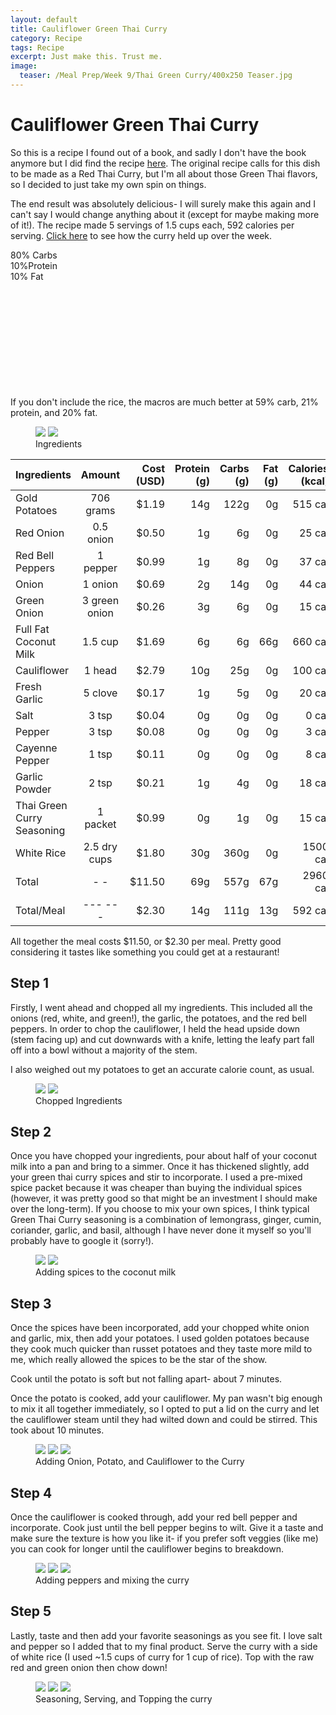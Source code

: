 ```yaml
---
layout: default
title: Cauliflower Green Thai Curry
category: Recipe 
tags: Recipe
excerpt: Just make this. Trust me.  
image:
  teaser: /Meal Prep/Week 9/Thai Green Curry/400x250 Teaser.jpg
---
```


# Cauliflower Green Thai Curry

So this is a recipe I found out of a book, and sadly I don't have the book anymore but I did find the recipe [here](https://books.google.com/books?id=jvSeAgAAQBAJ&pg=PT274&lpg=PT274&dq=marie+arnold+thai+curry&source=bl&ots=1_SMx3-74M&sig=hd_2W_CswHG4XUplOZy6MrjmQ40&hl=en&sa=X&ved=0ahUKEwie46aG1bTXAhVC6iYKHcEKADYQ6AEIODAG#v=onepage&q=marie%20arnold%20thai%20curry&f=false). The original recipe calls for this dish to be made as a Red Thai Curry, but I'm all about those Green Thai flavors, so I decided to just take my own spin on things. 

The end result was absolutely delicious- I will surely make this again and I can't say I would change anything about it (except for maybe making more of it!). The recipe made 5 servings of 1.5 cups each, 592 calories per serving. [Click here](LINK) to see how the curry held up over the week. 

<div class="c100 p80 big">
  <span>80% Carbs </span>
  <div class="slice">
    <div class="bar"></div>
    <div class="fill"></div>
  </div>
</div>

<div class="c100 p10 big">
  <span>10%Protein </span>
  <div class="slice">
    <div class="bar"></div>
    <div class="fill"></div>
  </div>
</div>

<div class="c100 p10 big">
  <span>10% Fat </span>
  <div class="slice">
    <div class="bar"></div>
    <div class="fill"></div>
  </div>
</div>

<br>
<br />
<br>
<br />
<br>
<br />
<br>
<br />
<br>
<br />

If you don't include the rice, the macros are much better at 59% carb, 21% protein, and 20% fat. 

<figure class="half">
	<img src="{{ site.url }}/images/Meal Prep/Week 9/Thai Green Curry/0 Ingredients.jpg">
	<img src="{{ site.url }}/images/Meal Prep/Week 9/Thai Green Curry/0.5 Packet.jpg">
	<figcaption> Ingredients </figcaption>
</figure>

|	**Ingredients**	|	**Amount**		|	 **Cost (USD)** 	|	**Protein (g)**	|	**Carbs (g)**	|	**Fat (g)**	|	**Calories (kcal)**
|	:----------	|	:----------:		|	 ---------: 	|	 ---------: 	|	 ---------: 	|	 ---------: 	|	 ---------: 
|	Gold Potatoes	|	706	grams	|	 $1.19 	|	14g	|	122g	|	0g	|	515 cal
|	Red Onion	|	0.5	onion	|	 $0.50 	|	1g	|	6g	|	0g	|	25 cal
|	Red Bell Peppers	|	1	pepper	|	 $0.99 	|	1g	|	8g	|	0g	|	37 cal
|	Onion	|	1	onion	|	 $0.69 	|	2g	|	14g	|	0g	|	44 cal
|	Green Onion	|	3	green onion	|	 $0.26 	|	3g	|	6g	|	0g	|	15 cal
|	Full Fat Coconut Milk	|	1.5	cup	|	 $1.69 	|	6g	|	6g	|	66g	|	660 cal
|	Cauliflower 	|	1	head	|	 $2.79 	|	10g	|	25g	|	0g	|	100 cal
|	Fresh Garlic	|	5	clove	|	 $0.17 	|	1g	|	5g	|	0g	|	20 cal
|	Salt	|	3	tsp	|	 $0.04 	|	0g	|	0g	|	0g	|	0 cal
|	Pepper	|	3	tsp	|	 $0.08 	|	0g	|	0g	|	0g	|	3 cal
|	Cayenne Pepper	|	1	tsp	|	 $0.11 	|	0g	|	0g	|	0g	|	8 cal
|	Garlic Powder	|	2	tsp	|	 $0.21 	|	1g	|	4g	|	0g	|	18 cal
|	Thai Green Curry Seasoning	|	1	packet	|	 $0.99 	|	0g	|	1g	|	0g	|	15 cal
|	White Rice	|	2.5	dry cups	|	 $1.80 	|	30g	|	360g	|	0g	|	1500 cal
|	Total	|	-	-	|	 $11.50 	|	69g	|	557g	|	67g	|	2960 cal
|	Total/Meal	|	---	---	|	 $2.30 	|	14g	|	111g	|	13g	|	592 cal

All together the meal costs $11.50, or $2.30 per meal. Pretty good considering it tastes like something you could get at a restaurant!

<h2> Step 1 </h2>

Firstly, I went ahead and chopped all my ingredients. This included all the onions (red, white, and green!), the garlic, the potatoes, and the red bell peppers. In order to chop the cauliflower, I held the head upside down (stem facing up) and cut downwards with a knife, letting the leafy part fall off into a bowl without a majority of the stem. 

I also weighed out my potatoes to get an accurate calorie count, as usual. 

<figure class="half">
	<img src="{{ site.url }}/images/Meal Prep/Week 9/Thai Green Curry/1 Chopped.jpg">
	<img src="{{ site.url }}/images/Meal Prep/Week 9/Thai Green Curry/1.5 Potatos.jpg">
	<figcaption> Chopped Ingredients </figcaption>
</figure>

<h2> Step 2 </h2>

Once you have chopped your ingredients, pour about half of your coconut milk into a pan and bring to a simmer. Once it has thickened slightly, add your green thai curry spices and stir to incorporate. I used a pre-mixed spice packet because it was cheaper than buying the individual spices (however, it was pretty good so that might be an investment I should make over the long-term). If you choose to mix your own spices, I think typical Green Thai Curry seasoning is a combination of lemongrass, ginger, cumin, coriander, garlic, and basil, although I have never done it myself so you'll probably have to google it (sorry!). 

<figure class="half">
	<img src="{{ site.url }}/images/Meal Prep/Week 9/Thai Green Curry/2 Boil.jpg">
	<img src="{{ site.url }}/images/Meal Prep/Week 9/Thai Green Curry/2.5 Curry.jpg">
	<figcaption> Adding spices to the coconut milk </figcaption>
</figure>

<h2> Step 3 </h2>

Once the spices have been incorporated, add your chopped white onion and garlic, mix, then add your potatoes. I used golden potatoes because they cook much quicker than russet potatoes and they taste more mild to me, which really allowed the spices to be the star of the show. 

Cook until the potato is soft but not falling apart- about 7 minutes. 

Once the potato is cooked, add your cauliflower. My pan wasn't big enough to mix it all together immediately, so I opted to put a lid on the curry and let the cauliflower steam until they had wilted down and could be stirred. This took about 10 minutes. 

<figure class="third">
	<img src="{{ site.url }}/images/Meal Prep/Week 9/Thai Green Curry/3 Onion.jpg">
	<img src="{{ site.url }}/images/Meal Prep/Week 9/Thai Green Curry/3.5 Potato.jpg">
	<img src="{{ site.url }}/images/Meal Prep/Week 9/Thai Green Curry/3.7 Cauliflower.jpg">
	<figcaption> Adding Onion, Potato, and Cauliflower to the Curry </figcaption>
</figure>

<h2> Step 4 </h2>

Once the cauliflower is cooked through, add your red bell pepper and incorporate. Cook just until the bell pepper begins to wilt. Give it a taste and make sure the texture is how you like it- if you prefer soft veggies (like me) you can cook for longer until the cauliflower begins to breakdown. 

<figure class="third">
	<img src="{{ site.url }}/images/Meal Prep/Week 9/Thai Green Curry/4 Mixed.jpg">
	<img src="{{ site.url }}/images/Meal Prep/Week 9/Thai Green Curry/4.5 Peppers.jpg">
	<img src="{{ site.url }}/images/Meal Prep/Week 9/Thai Green Curry/4.7 Mixed.jpg">
	<figcaption> Adding peppers and mixing the curry </figcaption>
</figure>

<h2> Step 5 </h2>

Lastly, taste and then add your favorite seasonings as you see fit. I love salt and pepper so I added that to my final product. Serve the curry with a side of white rice (I used ~1.5 cups of curry for 1 cup of rice). Top with the raw red and green onion then chow down!

<figure class="third">
	<img src="{{ site.url }}/images/Meal Prep/Week 9/Thai Green Curry/5 Seasoning.jpg">
	<img src="{{ site.url }}/images/Meal Prep/Week 9/Thai Green Curry/5.3 Serving.jpg">
	<img src="{{ site.url }}/images/Meal Prep/Week 9/Thai Green Curry/5.5 Toppings.jpg">
	<figcaption> Seasoning, Serving, and Topping the curry  </figcaption>
</figure>


